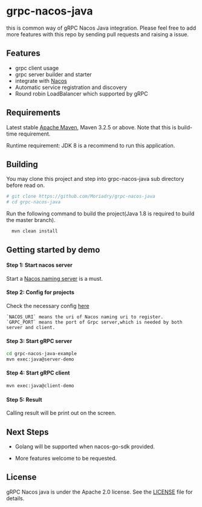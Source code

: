 # grpc-nacos-java

this is common way of gRPC Nacos Java integration. Please feel free to add more features with this repo by sending pull requests and raising a issue.

## Features

* grpc client usage
* grpc server builder and starter
* integrate with [Nacos](https://github.com/alibaba/nacos)
* Automatic service registration and discovery
* Round robin LoadBalancer which supported by gRPC

## Requirements

Latest stable [Apache Maven](http://maven.apache.org), Maven 3.2.5 or above. Note that this is build-time requirement.

Runtime requirement: JDK 8 is a recommend to run this application.

## Building

You may clone this project and step into grpc-nacos-java sub directory before read on.

```bash
# git clone https://github.com/Moriadry/grpc-nacos-java
# cd grpc-nacos-java
```

Run the following command to build the project(Java 1.8 is required to build the master branch).

```
  mvn clean install
```

## Getting started by demo


#### Step 1: Start nacos server

Start a [Nacos naming server](https://github.com/alibaba/nacos#quick-start) is a must.

#### Step 2: Config for projects

Check the necessary config [here](https://github.com/Moriadry/grpc-nacos-java/blob/master/grpc-nacos-java-starter/src/test/resources/config.properties)

    `NACOS_URI` means the uri of Nacos naming uri to register.
    `GRPC_PORT` means the port of Grpc server,which is needed by both server and client.

#### Step 3: Start gRPC server

```bash
cd grpc-nacos-java-example
mvn exec:java@server-demo
```

#### Step 4: Start gRPC client

```bash
mvn exec:java@client-demo
```
#### Step 5: Result

Calling result will be print out on the screen.

## Next Steps

* Golang will be supported when nacos-go-sdk provided.

* More features welcome to be requested.

## License

gRPC Nacos java is under the Apache 2.0 license. See the [LICENSE](https://github.com/Moriadry/grpc-nacos-java/blob/master/LICENSE) file for details.
